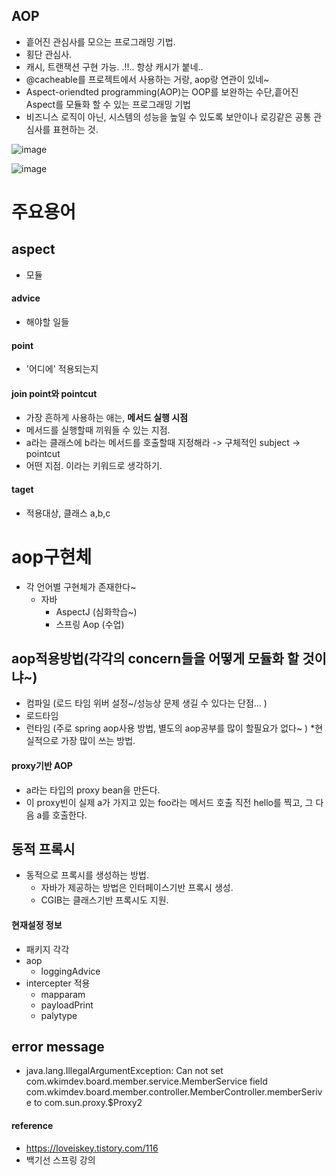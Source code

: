 ## AOP
- 흩어진 관심사를 모으는 프로그래밍 기법. 
- 횡단 관심사.  
- 캐시, 트랜잭션 구현 가능. .!!.. 항상 캐시가 붙네.. 
- @cacheable를 프로젝트에서 사용하는 거랑, aop랑 연관이 있네~ 
- Aspect-oriendted programming(AOP)는 OOP를 보완하는 수단,흩어진 Aspect를 모듈화 할 수 있는 프로그래밍 기법
- 비즈니스 로직이 아닌, 시스템의 성능을 높일 수 있도록 보안이나 로깅같은 공통 관심사를 표현하는 것. 
  
![image](https://user-images.githubusercontent.com/32521173/62545822-624b7780-b89d-11e9-86c8-1369b96b3028.png)  
    
![image](https://user-images.githubusercontent.com/32521173/62545984-a5a5e600-b89d-11e9-8a21-8a6fcad0fa57.png)
  
  
# 주요용어 
## aspect
- 모듈
#### advice
- 해야할 일들
#### point
- '어디에' 적용되는지
#### join point와 pointcut
- 가장 흔하게 사용하는 애는, **메서드 실행 시점**
- 메서드를 실행할때 끼워들 수 있는 지점. 
- a라는 클래스에 b라는 메서드를 호출할때 지정해라 -> 구체적인 subject -> pointcut
- 어떤 지점. 이라는 키워드로 생각하기. 
  
#### taget
- 적용대상, 클래스 a,b,c

# aop구현체 
- 각 언어별 구현체가 존재한다~ 
  * 자바 
      * AspectJ (심화학습~) 
      * 스프링 Aop (수업) 
   
   
## aop적용방법(각각의 concern들을 어떻게 모듈화 할 것이냐~)  
- 컴파일 (로드 타임 위버 설정~/성능상 문제 생길 수 있다는 단점... )   
- 로드타임  
- 런타임 (주로 spring aop사용 방법, 별도의 aop공부를 많이 할필요가 없다~ )   *현실적으로 가장 많이 쓰는 방법. 
   
#### proxy기반 AOP 
- a라는 타입의 proxy bean을 만든다.  
- 이 proxy빈이 실제 a가 가지고 있는 foo라는 메서드 호출 직전 hello를 찍고, 그 다음 a를 호출한다.  
   
  
## 동적 프록시
- 동적으로 프록시를 생성하는 방법.
  - 자바가 제공하는 방법은 인터페이스기반 프록시 생성.
  - CGIB는 클래스기반 프록시도 지원. 

#### 현재설정 정보
- 패키지 각각
- aop
  - loggingAdvice
- intercepter 적용 
  - mapparam
  - payloadPrint
  - palytype

  
## error message
- java.lang.IllegalArgumentException: Can not set com.wkimdev.board.member.service.MemberService field com.wkimdev.board.member.controller.MemberController.memberSerive to com.sun.proxy.$Proxy2

#### reference 
- https://loveiskey.tistory.com/116
- 백기선 스프링 강의 
